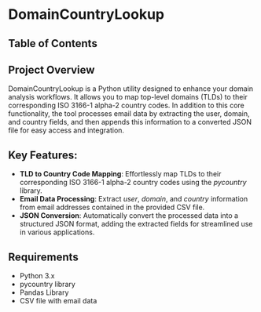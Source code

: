 # DomainCountryLookup
## Table of Contents 


## Project Overview
DomainCountryLookup is a Python utility designed to enhance your domain analysis workflows. It allows you to map top-level domains (TLDs) to their corresponding ISO 3166-1 alpha-2 country codes. In addition to this core functionality, the tool processes email data by extracting the user, domain, and country fields, and then appends this information to a converted JSON file for easy access and integration.

## Key Features:
- __TLD to Country Code Mapping__: Effortlessly map TLDs to their corresponding ISO 3166-1 alpha-2 country codes using the *pycountry* library.
- __Email Data Processing__: Extract *user*, *domain*, and *country* information from email addresses contained in the provided CSV file.
- __JSON Conversion__: Automatically convert the processed data into a structured JSON format, adding the extracted fields for streamlined use in various applications.

## Requirements 
- Python 3.x
- pycountry library
- Pandas Library
- CSV file with email data

